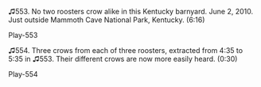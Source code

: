 ♫553. No two roosters crow alike in this Kentucky barnyard. June 2,
2010. Just outside Mammoth Cave National Park, Kentucky. (6:16)

Play-553

♫554. Three crows from each of three roosters, extracted from 4:35 to
5:35 in ♫553. Their different crows are now more easily heard. (0:30)

Play-554
